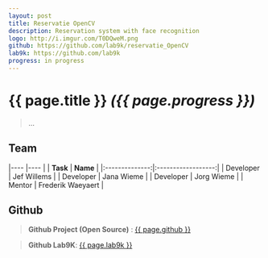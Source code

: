```yaml
---
layout: post
title: Reservatie OpenCV 
description: Reservation system with face recognition
logo: http://i.imgur.com/T0DQweM.png
github: https://github.com/lab9k/reservatie_OpenCV
lab9k: https://github.com/lab9k
progress: in progress
---
```



# {{ page.title }} *({{ page.progress }})*

> ...

## Team

|----            |----                |
|    **Task**    |       **Name**     |
|:--------------:|:------------------:|
| Developer      | Jef Willems        |
| Developer      | Jana Wieme         |
| Developer      | Jorg Wieme         |
| Mentor         | Frederik Waeyaert  |

## Github

>**Github Project (Open Source)** : <a href="{{ page.github }}">{{ page.github }}</a>

>**Github Lab9K**: <a href="{{ page.lab9k }}">{{ page.lab9k }}</a>


